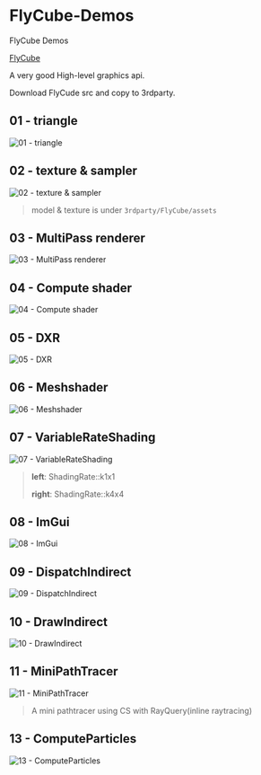 # FlyCube-Demos
FlyCube Demos

[FlyCube](https://github.com/andrejnau/FlyCube)

A very good High-level graphics api.

Download FlyCude src and copy to 3rdparty.

## 01 - triangle

![01 - triangle](screenshots/Snipaste_2021-03-13_22-55-24.png)

## 02 - texture & sampler

![02 - texture & sampler](screenshots/Snipaste_2021-03-14_00-29-07.png)

> model & texture is under `3rdparty/FlyCube/assets`

## 03 - MultiPass renderer

![03 - MultiPass renderer](screenshots/Snipaste_2021-03-14_10-37-35.png)

## 04 - Compute shader

![04 - Compute shader](screenshots/Snipaste_2021-03-14_12-26-41.png)

## 05 - DXR

![05 - DXR](screenshots/Snipaste_2021-03-14_12-42-05.png)

## 06 - Meshshader

![06 - Meshshader](screenshots/Snipaste_2021-03-14_16-13-34.png)

## 07 - VariableRateShading

![07 - VariableRateShading](screenshots/Snipaste_2021-03-14_17-10-19.png)

> **left**:  ShadingRate::k1x1
> 
> **right**: ShadingRate::k4x4

## 08 - ImGui

![08 - ImGui](screenshots/Snipaste_2021-03-14_22-44-49.png)

## 09 - DispatchIndirect
![09 - DispatchIndirect](screenshots/Snipaste_2021-03-17_23-26-01.png)

## 10 - DrawIndirect
![10 - DrawIndirect](screenshots/Snipaste_2021-03-18_00-39-06.png)

## 11 - MiniPathTracer

![11 - MiniPathTracer](screenshots/Snipaste_2021-03-21_13-06-09.png)

> A mini pathtracer using CS with RayQuery(inline raytracing)

## 13 - ComputeParticles

![13 - ComputeParticles](screenshots/Snipaste_2021-03-28_18-31-28.png)
